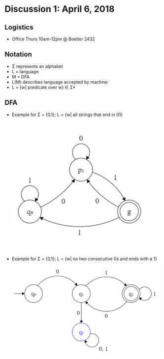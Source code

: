 # Discussion 1: April 6, 2018
## Logistics
* Office Thurs 10am-12pm @ Boelter 2432
## Notation
* Σ represents an alphabet
* L = language
* M = DFA
* L(M) describes language accepted by machine
* L = {w| predicate over w} ∈ Σ*
## DFA
* Example for Σ = {0,1}; L = {w| all strings that end in 01} 

  ![DFA 1](images/disc1-1.PNG)
* Example for Σ = {0,1}; L = {w| no two consecutive 0s and ends with a 1}

  ![DFA 2](images/disc1-2.PNG)
